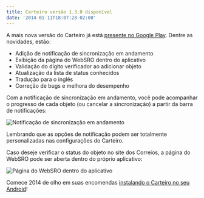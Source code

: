 ```yaml
---
title: Carteiro versão 1.3.0 disponível
date: '2014-01-11T18:07:28-02:00'
---
```


A mais nova versão do Carteiro já está [presente no Google Play](https://play.google.com/store/apps/details?id=com.rbardini.carteiro). Dentre as novidades, estão:

- Adição de notificação de sincronização em andamento
- Exibição da página do WebSRO dentro do aplicativo
- Validação do dígito verificador ao adicionar objeto
- Atualização da lista de status conhecidos
- Tradução para o inglês
- Correção de bugs e melhora do desempenho

Com a notificação de sincronização em andamento, você pode acompanhar o progresso de cada objeto (ou cancelar a sincronização) a partir da barra de notificações:

![Notificação de sincronização em andamento](/img/ongoing-sync-notification.png)

Lembrando que as opções de notificação podem ser totalmente personalizadas nas configurações do Carteiro.

Caso deseje verificar o status do objeto no site dos Correios, a página do WebSRO pode ser aberta dentro do próprio aplicativo:

![Página do WebSRO dentro do aplicativo](/img/webview-open-sro.png)

Comece 2014 de olho em suas encomendas [instalando o Carteiro no seu Android](https://play.google.com/store/apps/details?id=com.rbardini.carteiro)!
